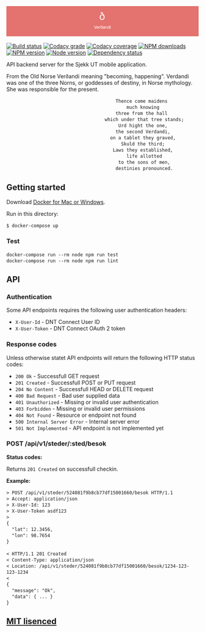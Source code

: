 ![Verðandi](https://raw.githubusercontent.com/Turistforeningen/Verdandi/master/assets/verdandi.png "Skaði")

[![Build status](https://app.wercker.com/status/eeff9d36f7e451fe1f1364c7209adde6/s "Build status")](https://app.wercker.com/project/bykey/eeff9d36f7e451fe1f1364c7209adde6)
[![Codacy grade](https://img.shields.io/codacy/grade/4b0305b11f144bd190f34196631994f2.svg "Codacy grade")](https://www.codacy.com/app/DNT/Verdandi)
[![Codacy coverage](https://img.shields.io/codacy/coverage/4b0305b11f144bd190f34196631994f2.svg "Codacy coverage")](https://www.codacy.com/app/DNT/Verdandi)
[![NPM downloads](https://img.shields.io/npm/dm/verdandi.svg "NPM downloads")](https://www.npmjs.com/package/verdandi)
[![NPM version](https://img.shields.io/npm/v/verdandi.svg "NPM version")](https://www.npmjs.com/package/verdandi)
[![Node version](https://img.shields.io/node/v/verdandi.svg "Node version")](https://www.npmjs.com/package/verdandi)
[![Dependency status](https://img.shields.io/david/Turistforeningen/Verdandi.svg "Dependency status")](https://david-dm.org/Turistforeningen/Verdandi)

API backend server for the Sjekk UT mobile application.

From the Old Norse Verðandi meaning "becoming, happening". Verdandi was one of
the three Norns, or goddesses of destiny, in Norse mythology. She was
responsible for the present.

```
                                        Thence come maidens
                                            much knowing
                                        three from the hall
                                    which under that tree stands;
                                         Urd hight the one,
                                        the second Verdandi,
                                      on a tablet they graved,
                                          Skuld the third;
                                       Laws they established,
                                            life allotted
                                         to the sons of men,
                                        destinies pronounced.
```

## Getting started

Download [Docker for Mac or Windows](https://www.docker.com/products/docker).

Run in this directory:

```
$ docker-compose up
```

### Test

```
docker-compose run --rm node npm run test
docker-compose run --rm node npm run lint
```

## API

### Authentication

Some API endpoints requires the following user authentication headers:

* `X-User-Id` - DNT Connect User ID
* `X-User-Token` - DNT Connect OAuth 2 token

### Response codes

Unless otherwise statet API endpoints will return the following HTTP status
codes:

* `200 Ok` - Successfull GET request
* `201 Created` - Successfull POST or PUT request
* `204 No Content` - Successfull HEAD or DELETE request
* `400 Bad Request` - Bad user supplied data
* `401 Unauthorized` - Missing or invalid user authentication
* `403 Forbidden` - Missing or invalid user permissions
* `404 Not Found` - Resource or endpoint not found
* `500 Internal Server Error` - Internal server error
* `501 Not Implemented` - API endpoint is not implemented yet

### POST /api/v1/steder/:sted/besok

**Status codes:**

Returns `201 Created` on successfull checkin.

**Example:**

```http
> POST /api/v1/steder/524081f9b8cb77df15001660/besok HTTP/1.1
> Accept: application/json
> X-User-Id: 123
> X-User-Token asdf123
>
{
  "lat": 12.3456,
  "lon": 98.7654
}

< HTTP/1.1 201 Created
< Content-Type: application/json
< Location: /api/v1/steder/524081f9b8cb77df15001660/besok/1234-123-123-1234
<
{
  "message": "Ok",
  "data": { ... }
}
```

## [MIT lisenced](https://github.com/Turistforeningen/Verdandi/blob/master/LICENSE)
